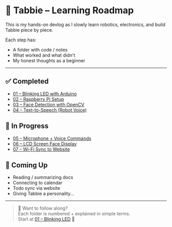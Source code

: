 # 🧠 Tabbie – Learning Roadmap

This is my hands-on devlog as I slowly learn robotics, electronics, and build Tabbie piece by piece.

Each step has:
- A folder with code / notes
- What worked and what didn't
- My honest thoughts as a beginner


---

## ✅ Completed

- [01 – Blinking LED with Arduino](./01-blinking-led-arduino/)
- [02 – Raspberry Pi Setup](./02-raspberry-pi-setup/)
- [03 – Face Detection with OpenCV](./03-camera-vision-opencv/)
- [04 – Text-to-Speech (Robot Voice)](./04-text-to-speech/)

## 🚧 In Progress

- [05 – Microphone + Voice Commands](./05-voice-recognition/)
- [06 – LCD Screen Face Display](./06-building-a-face/)
- [07 – Wi-Fi Sync to Website](./07-web-connection/)

## 🧪 Coming Up

- Reading / summarizing docs
- Connecting to calendar
- Todo sync via website
- Giving Tabbie a personality...

---

> 📌 Want to follow along?  
> Each folder is numbered + explained in simple terms.  
> Start at [01 – Blinking LED](./01-blinking-led-arduino/) 🚀
